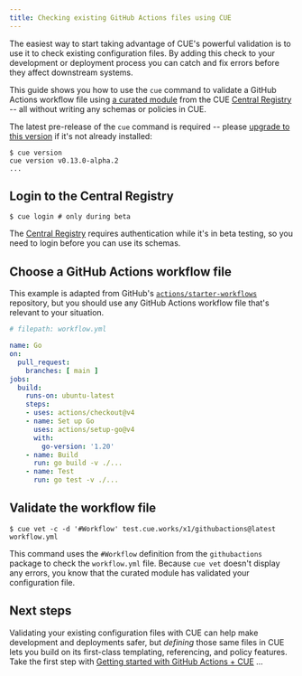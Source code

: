 ```yaml
---
title: Checking existing GitHub Actions files using CUE
---
```


The easiest way to start taking advantage of CUE's powerful validation is to
use it to check existing configuration files.
By adding this check to your development or deployment process
you can catch and fix errors before they affect downstream
systems.

This guide shows you how to use the `cue` command to validate a GitHub Actions
workflow file using
[a curated module](/getting-started/github-actions-workflows/) from the
CUE [Central Registry](https://registry.cue.works) -- all without writing any
schemas or policies in CUE.

The latest pre-release of the `cue` command is required -- please
[upgrade to this version](TODO) if it's not already installed:
```text { title="TERMINAL" type="terminal" codeToCopy="Y3VlIHZlcnNpb24=" }
$ cue version
cue version v0.13.0-alpha.2
...
```

## Login to the Central Registry

```text { title="TERMINAL" type="terminal" codeToCopy="Y3VlIGxvZ2luICMgb25seSBkdXJpbmcgYmV0YQ==" }
$ cue login # only during beta
```
The
[Central Registry](https://registry.cue.works)
requires authentication while it's in beta testing,
so you need to login before you can use its schemas.

## Choose a GitHub Actions workflow file

This example is adapted from GitHub's
[`actions/starter-workflows`](https://github.com/actions/starter-workflows/blob/main/ci/go.yml)
repository, but you should use any GitHub Actions workflow file that's relevant
to your situation.

```yml { title="workflow.yml" codeToCopy="bmFtZTogR28Kb246CiAgcHVsbF9yZXF1ZXN0OgogICAgYnJhbmNoZXM6IFsgbWFpbiBdCmpvYnM6CiAgYnVpbGQ6CiAgICBydW5zLW9uOiB1YnVudHUtbGF0ZXN0CiAgICBzdGVwczoKICAgIC0gdXNlczogYWN0aW9ucy9jaGVja291dEB2NAogICAgLSBuYW1lOiBTZXQgdXAgR28KICAgICAgdXNlczogYWN0aW9ucy9zZXR1cC1nb0B2NAogICAgICB3aXRoOgogICAgICAgIGdvLXZlcnNpb246ICcxLjIwJwogICAgLSBuYW1lOiBCdWlsZAogICAgICBydW46IGdvIGJ1aWxkIC12IC4vLi4uCiAgICAtIG5hbWU6IFRlc3QKICAgICAgcnVuOiBnbyB0ZXN0IC12IC4vLi4uCg==" }
# filepath: workflow.yml

name: Go
on:
  pull_request:
    branches: [ main ]
jobs:
  build:
    runs-on: ubuntu-latest
    steps:
    - uses: actions/checkout@v4
    - name: Set up Go
      uses: actions/setup-go@v4
      with:
        go-version: '1.20'
    - name: Build
      run: go build -v ./...
    - name: Test
      run: go test -v ./...
```

## Validate the workflow file

```text { title="TERMINAL" type="terminal" codeToCopy="Y3VlIHZldCAtYyAtZCAnI1dvcmtmbG93JyB0ZXN0LmN1ZS53b3Jrcy94MS9naXRodWJhY3Rpb25zQGxhdGVzdCB3b3JrZmxvdy55bWw=" }
$ cue vet -c -d '#Workflow' test.cue.works/x1/githubactions@latest workflow.yml
```

This command uses the `#Workflow` definition from the `githubactions` package
to check the `workflow.yml` file. Because `cue vet` doesn't display any errors,
you know that the curated module has validated your configuration file.

## Next steps

Validating your existing configuration files with CUE can help make development
and deployments safer, but *defining* those same files in CUE lets you build on
its first-class templating, referencing, and policy features. Take the first
step with
[Getting started with GitHub Actions + CUE]({{<relref"getting-started-with-github-actions-cue">}})
...
